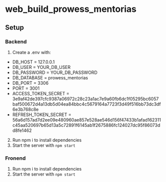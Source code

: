 # web_build_prowess_mentorias

## Setup
### Backend
1. Create a .env with:
- DB_HOST = 127.0.0.1
- DB_USER = YOUR_DB_USER
- DB_PASSWORD = YOUR_DB_PASSWORD
- DB_DATABASE = prowess_mentorias
- DB_PORT = 3306
- PORT = 3001
- ACCESS_TOKEN_SECRET = 3e9af42de397cfc9387a06972c28c23a1ac7e9a60fb6dc1f05295bc6057baf500672d4a13db5d04ea84bbc4c5679164a7723f3d49f516bb73dc3df6e3b768c8e
- REFRESH_TOKEN_SECRET = 56a6d157ad7d2ee09e480960ae857e528ae546d156f47433b1afad162311c45aa520697b65d13a5c72891f6145ab1f2675886fc124027dc95f86073dd8fe1462
2. Run npm i to install dependencies
3. Start the server with ```npm start```
### Fronend
1. Run npm i to install dependencies
2. Start the server with ```npm start```
